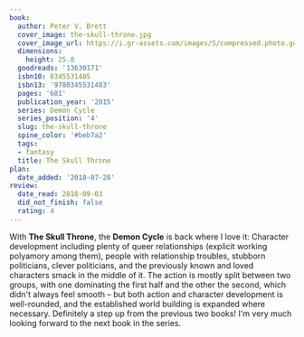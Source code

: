 ```yaml
---
book:
  author: Peter V. Brett
  cover_image: the-skull-throne.jpg
  cover_image_url: https://i.gr-assets.com/images/S/compressed.photo.goodreads.com/books/1408637760l/13630171._SX98_.jpg
  dimensions:
    height: 25.0
  goodreads: '13630171'
  isbn10: 0345531485
  isbn13: '9780345531483'
  pages: '681'
  publication_year: '2015'
  series: Demon Cycle
  series_position: '4'
  slug: the-skull-throne
  spine_color: '#beb7a2'
  tags:
  - fantasy
  title: The Skull Throne
plan:
  date_added: '2018-07-28'
review:
  date_read: 2018-09-03
  did_not_finish: false
  rating: 4
---
```


With **The Skull Throne**, the **Demon Cycle** is back where I love it: Character development including plenty of queer relationships (explicit working polyamory among them), people with relationship troubles, stubborn politicians, clever politicians, and the previously known and loved characters smack in the middle of it. The action is mostly split between two groups, with one dominating the first half and the other the second, which didn't always feel smooth – but both action and character development is well-rounded, and the established world building is expanded where necessary. Definitely a step up from the previous two books! I'm very much looking forward to the next book in the series.
